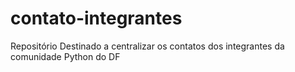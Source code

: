 # contato-integrantes
Repositório Destinado a centralizar os contatos dos integrantes da comunidade Python do DF
